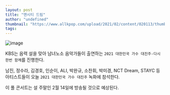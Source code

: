 ```yaml
---
layout: post
title: "엔시티 드림"
author: "undefined"
thumbnail: "https://www.allkpop.com/upload/2021/02/content/020113/thumb/1612246392-20210201-nctdream.jpg"
tags: 
---
```



![image](https://www.allkpop.com/upload/2021/02/content/020113/1612246392-20210201-nctdream.jpg)

KBS는 음력 설을 맞아 남녀노소 음악가들이 출연하는 `2021 대한민국 가수 대진주-다시 한번 함께`를 진행한다.

남진, 정수라, 김경호, 인순이, ALI, 박완규, 소찬휘, 박미경, NCT Dream, STAYC 등 아티스트들이 오늘 `2021 대한민국 가수 대진주` 녹화에 참석한다.

이 풀 콘서트는 설 주말인 2월 14일에 방송될 것으로 예상된다.